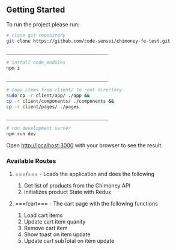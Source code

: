 ## Getting Started

To run the project please run:

```bash
# clone git repository
git clone https://github.com/code-sensei/chimoney-fe-test.git

______________________________________

# install node_modules
npm i

______________________________________

# copy items from client/ to root directory
sudo cp -r client/app/ ./app && 
cp -r client/components/ ./components && 
cp -r client/pages/ ./pages 

______________________________________

# run development server
npm run dev
```

Open [http://localhost:3000](http://localhost:3000) with your browser to see the result.

### Available Routes
1. ===/=== - Loads the application and does the following
    1. Get list of products from the Chimoney API
    2. Initializes product State with Redux

2. ===/cart=== - The cart page with the following functions
    1. Load cart items
    2. Update cart item quanity
    3. Remove cart item
    4. Show toast on item update
    5. Update cart subTotal on item update